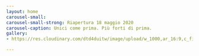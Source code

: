 ```yaml
---
layout: home
carousel-small: 
carousel-small-strong: Riapertura 18 maggio 2020
carousel-caption: Unici come prima. Più forti di prima.
gallery:
- https://res.cloudinary.com/dtd4duitw/image/upload/w_1000,ar_16:9,c_fill,g_auto,e_sharpen/v1567253002/viterbo/70215721_1441918852613190_8315255086775271424_o.jpg

---
```

